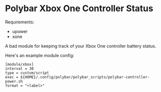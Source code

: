 # Polybar Xbox One Controller Status

Requirements:
- upower
- xone

A bad module for keeping track of your Xbox One controller battery status.  

Here's an example module config:

```
[module/xbox]
interval = 30
type = custom/script
exec = ${HOME}/.config/polybar/polybar_scripts/polybar-controller-power.sh
format = "<label>"
```
